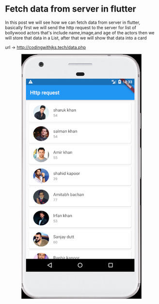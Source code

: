 # Fetch data from server in flutter

In this post we will see how we can fetch data from server in flutter, basically first we will send the http request to the server for list of bollywood actors that's include name,image,and age of the actors then we will store that data  in a List, after that we will show that data into a card

url -> http://codingwithjks.tech/data.php

<p align="center">
<img src="assest/image/Screenshot 2020-08-14 at 12.33.37 PM.png"/>
</p>
